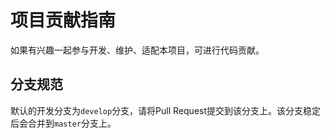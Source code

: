 # 项目贡献指南

如果有兴趣一起参与开发、维护、适配本项目，可进行代码贡献。

## 分支规范

默认的开发分支为`develop`分支，请将Pull Request提交到该分支上。该分支稳定后会合并到`master`分支上。
